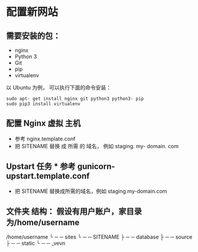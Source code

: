 配置新网站
========= 
## 需要安装的包：
 
* nginx 
* Python 3 
* Git 
* pip 
* virtualenv 

以 Ubuntu 为例， 可以执行下面的命令安装： 

    sudo apt- get install nginx git python3 python3- pip
    sudo pip3 install virtualenv 
    
## 配置 Nginx 虚拟 主机 
* 参考 nginx.template.conf 
* 把 SITENAME 替换 成 所需 的 域名， 例如 staging. my- domain. com 

## Upstart 任务 * 参考 gunicorn-upstart.template.conf 
* 把 SITENAME 替换成所需的域名，例如 staging.my-domain.com 

## 文件夹 结构： 假设有用户账户，家目录为/home/username

/home/username 
        └ ─ ─ sites 
                └ ─ ─ SITENAME
                         ├ ─ ─ database 
                         ├ ─ ─ source 
                         ├ ─ ─ static 
                         └ ─ ─ _vevn